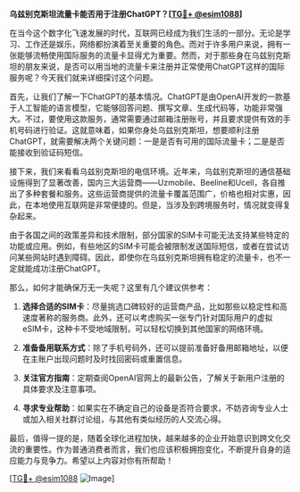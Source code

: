 **乌兹别克斯坦流量卡能否用于注册ChatGPT？[[TG💪+ @esim1088](https://t.me/s/esim1088)]**

在当今这个数字化飞速发展的时代，互联网已经成为我们生活的一部分。无论是学习、工作还是娱乐，网络都扮演着至关重要的角色。而对于许多用户来说，拥有一张能够流畅使用国际服务的流量卡显得尤为重要。然而，对于那些身在乌兹别克斯坦的朋友来说，是否可以用当地的流量卡来注册并正常使用ChatGPT这样的国际服务呢？今天我们就来详细探讨这个问题。

首先，让我们了解一下ChatGPT的基本情况。ChatGPT是由OpenAI开发的一款基于人工智能的语言模型，它能够回答问题、撰写文章、生成代码等，功能非常强大。不过，要使用这款服务，通常需要通过邮箱注册账号，并且要求提供有效的手机号码进行验证。这就意味着，如果你身处乌兹别克斯坦，想要顺利注册ChatGPT，就需要解决两个关键问题：一是是否有可用的国际流量卡；二是是否能接收到验证码短信。

接下来，我们来看看乌兹别克斯坦的电信环境。近年来，乌兹别克斯坦的通信基础设施得到了显著改善，国内三大运营商——Uzmobile、Beeline和Ucell，各自推出了多种套餐和服务。这些运营商提供的流量卡覆盖范围广，价格也相对实惠，因此，在本地使用互联网是非常便捷的。但是，当涉及到跨境服务时，情况就变得复杂起来。

由于各国之间的政策差异和技术限制，部分国家的SIM卡可能无法支持某些特定的功能或应用。例如，有些地区的SIM卡可能会被限制发送国际短信，或者在尝试访问某些网站时遇到障碍。因此，即使你在乌兹别克斯坦拥有稳定的流量卡，也不一定就能成功注册ChatGPT。

那么，如何才能确保万无一失呢？这里有几个建议供参考：

1. **选择合适的SIM卡**：尽量挑选口碑较好的运营商产品，比如那些以稳定性和高速度著称的服务商。此外，还可以考虑购买一张专门针对国际用户的虚拟eSIM卡，这种卡不受地域限制，可以轻松切换到其他国家的网络环境。

2. **准备备用联系方式**：除了手机号码外，还可以提前准备好备用邮箱地址，以便在主账户出现问题时及时找回密码或重置信息。

3. **关注官方指南**：定期查阅OpenAI官网上的最新公告，了解关于新用户注册的具体要求及注意事项。

4. **寻求专业帮助**：如果实在不确定自己的设备是否符合要求，不妨咨询专业人士或加入相关社群讨论组，与其他有类似经历的人交流心得。

最后，值得一提的是，随着全球化进程加快，越来越多的企业开始意识到跨文化交流的重要性。作为普通消费者而言，我们也应该积极拥抱变化，不断提升自身的适应能力与竞争力。希望以上内容对你有所帮助！

[[TG💪+ @esim1088](https://t.me/s/esim1088) ![Image](https://i.postimg.cc/4NQfJmqS/Snipaste-2025-05-13-00-14-12.png)]